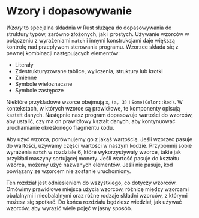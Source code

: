 # Wzory i dopasowywanie

*Wzory* to specjalna składnia w Rust służąca do dopasowywania do struktury
typów, zarówno złożonych, jak i prostych. Używanie wzorców w połączeniu z wyrażeniami `match`
i innymi konstrukcjami daje większą kontrolę nad przepływem sterowania programu. Wzorzec składa się z pewnej kombinacji następujących elementów:

* Literały
* Zdestrukturyzowane tablice, wyliczenia, struktury lub krotki
* Zmienne
* Symbole wieloznaczne
* Symbole zastępcze

Niektóre przykładowe wzorce obejmują `x`, `(a, 3)` i `Some(Color::Red)`. W
kontekstach, w których wzorce są prawidłowe, te komponenty opisują kształt
danych. Następnie nasz program dopasowuje wartości do wzorców, aby ustalić, czy
ma on prawidłowy kształt danych, aby kontynuować uruchamianie określonego fragmentu kodu.

Aby użyć wzorca, porównujemy go z jakąś wartością. Jeśli wzorzec pasuje do
wartości, używamy części wartości w naszym kodzie. Przypomnij sobie wyrażenia `match` w
rozdziale 6, które wykorzystywały wzorce, takie jak przykład maszyny sortującej monety. Jeśli
wartość pasuje do kształtu wzorca, możemy użyć nazwanych elementów. Jeśli
nie pasuje, kod powiązany ze wzorcem nie zostanie uruchomiony.

Ten rozdział jest odniesieniem do wszystkiego, co dotyczy wzorców. Omówimy
prawidłowe miejsca użycia wzorców, różnicę między wzorcami obalalnymi i nieobalalnymi oraz różne rodzaje składni wzorców, z którymi możesz się spotkać. Do
końca rozdziału będziesz wiedział, jak używać wzorców, aby wyrazić wiele pojęć w
jasny sposób.
